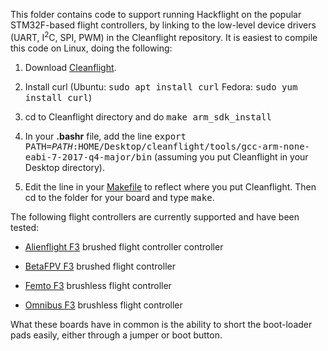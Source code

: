 This folder contains code to support running Hackflight on the popular STM32F-based flight controllers,
by linking to the low-level device drivers (UART, I<sup>2</sup>C, SPI, PWM) in
the Cleanflight repository. It is easiest to compile this code on Linux, doing the following:

1. Download [Cleanflight](https://github.com/cleanflight/cleanflight).  

2. Install curl (Ubuntu: <tt>sudo apt install curl</tt> Fedora: <tt>sudo yum install curl</tt>)

3. cd to Cleanflight directory and do <tt>make arm\_sdk\_install</tt>

4. In your <b>.bashr</b> file, add the line <tt>export PATH=$PATH:$HOME/Desktop/cleanflight/tools/gcc-arm-none-eabi-7-2017-q4-major/bin</tt>  (assuming you put Cleanflight in your Desktop directory).

5. Edit the line in your [Makefile](https://github.com/simondlevy/Hackflight/blob/master/extras/stm32f/examples/alienflightf3v1_dsmx/Makefile#L26-L28)
to reflect where you put Cleanflight. Then cd to the folder for your board and type
<tt>make</tt>.

The following flight controllers are currently supported and have been tested:

* [Alienflight F3](http://www.readytoflyquads.com/alien-f3-brushed-flight-controller) brushed flight controller
controller

* [BetaFPV F3](https://betafpv.com/products/betafpv-f3-evo-whoop-brushed-flight-controller-no-receiver-version) brushed flight controller

* [Femto F3](http://www.readytoflyquads.com/f3-femto-flight-controller) brushless flight controller

* [Omnibus F3](https://www.readytoflyquads.com/flip-32-f3-omnibus) brushless flight controller

What these boards have in common is the ability to short the boot-loader pads easily, either through a jumper
or boot button.  



